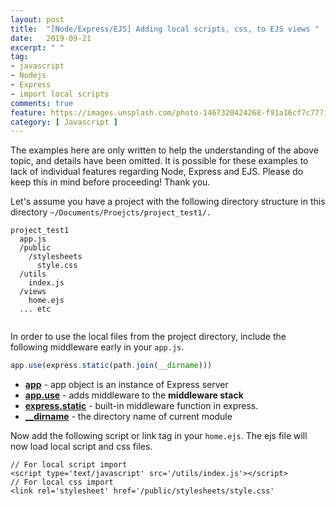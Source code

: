 ```yaml
---
layout: post
title:  "[Node/Express/EJS] Adding local scripts, css, to EJS views "
date:   2019-09-21
excerpt: " "
tag:
- javascript
- Nodejs
- Express
- import local scripts
comments: true
feature: https://images.unsplash.com/photo-1467320424268-f91a16cf7c77?ixlib=rb-1.2.1&ixid=eyJhcHBfaWQiOjEyMDd9&auto=format&fit=crop&w=1500&q=80
category: [ Javascript ]
---
```


The examples here are only written to help the understanding of the above topic, and details have been omitted. It is possible for these examples to lack of individual features regarding Node, Express and EJS. Please do keep this in mind before proceeding! Thank you.

Let's assume you have a project with the following directory structure in this directory `~/Documents/Proejcts/project_test1/.`

```
project_test1
  app.js
  /public
    /stylesheets
      style.css
  /utils
    index.js
  /views
    home.ejs
  ... etc
    
```

In order to use the local files from the project directory, include the following middleware early in your `app.js`.

```js
app.use(express.static(path.join(__dirname)))
```

- [**app**](https://expressjs.com/en/api.html) - app object is an instance of Express server
- [**app.use**](https://expressjs.com/en/guide/using-middleware.html) - adds middleware to the **middleware stack**
- [**express.static**](https://expressjs.com/en/starter/static-files.html) - built-in middleware function in express. 
- [**__dirname**](https://nodejs.org/docs/latest/api/modules.html#modules_dirname) - the directory name of current module 

Now add the following script or link tag in your `home.ejs`. The ejs file will now load local script and css files. 

```ejs
// For local script import
<script type='text/javascript' src='/utils/index.js'></script>
// For local css import
<link rel='stylesheet' href='/public/stylesheets/style.css'
```
